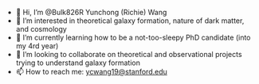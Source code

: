 - 👋 Hi, I’m @Bulk826R Yunchong (Richie) Wang
- 👀 I’m interested in theoretical galaxy formation, nature of dark matter, and cosmology
- 🌱 I’m currently learning how to be a not-too-sleepy PhD candidate (into my 4rd year)
- 💞️ I’m looking to collaborate on theoretical and observational projects trying to understand galaxy formation
- 📫 How to reach me: ycwang19@stanford.edu

<!---
Bulk826R/Bulk826R is a ✨ special ✨ repository because its `README.md` (this file) appears on your GitHub profile.
You can click the Preview link to take a look at your changes.
--->
